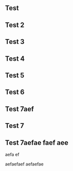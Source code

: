 ## Test
## Test 2
## Test 3
## Test 4
## Test 5
## Test 6
## Test 7aef
## Test 7
## Test 7aefae faef aee
aefa ef

aefaefaef
aefaefae
